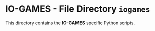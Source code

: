 # IO-GAMES - File Directory **`iogames`**

This directory contains the **IO-GAMES** specific Python scripts.
